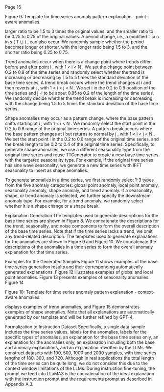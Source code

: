 Page 16

Figure 9: Template for time series anomaly pattern explanation - point-aware anomalies.

<!-- image -->

larger ratio to be 1.5 to 3 times the original values, and the smaller ratio to be 0.25 to 0.75 of the original values. A period change, i.e., a modified ˜ ω n in s ( T i,j ) , can also occur. We randomly sample whether the period becomes longer or shorter, with the longer ratio being 1.5 to 3, and the shorter ratio being 0.25 to 0.75.

Trend anomalies occur when there is a change point where trends differ before and after point i , with 1 < i < N . We set the change point between 0.2 to 0.8 of the time series and randomly select whether the trend is increasing or decreasing by 1.5 to 5 times the standard deviation of the base time series. A trend break occurs where the trend changes at i and then reverts at j , with 1 < i < j < N . We set i in the 0.2 to 0.8 position of the time series and j -i to be about 0.05 to 0.2 of the length of the time series. We randomly decide whether the trend break is increasing or decreasing, with the change being 1.5 to 5 times the standard deviation of the base time series.

Shape anomalies may occur as a pattern change, where the base pattern shifts starting at i , with 1 < i < N . We randomly select the start point in the 0.2 to 0.6 range of the original time series. A pattern break occurs where the base pattern changes at i but returns to normal by j , with 1 < i < j < N . We set the start point i in the 0.2 to 0.6 range of the original time series, and the break length to be 0.2 to 0.4 of the original time series. Specifically, to generate shape anomalies, we use a different seasonality type from the original time series and reuse TTGenerator to create a new base time series with the targeted seasonality type. For example, if the original time series has sine wave seasonality, we generate a new time series with IFFT seasonality to insert as shape anomalies.

To generate anomalies in a time series, we first randomly select 1-3 types from the five anomaly categories: global point anomaly, local point anomaly, seasonality anomaly, shape anomaly, and trend anomaly. If a seasonality, shape, or trend anomaly is selected, we further specify the downstream anomaly type. For example, for a trend anomaly, we randomly select whether it is a shape change or a shape break.

Explanation Generation The templates used to generate descriptions for the base time series are shown in Figure 8. We concatenate the descriptions for the trend, seasonality, and noise components to form the overall description of the base time series. Note that if the time series lacks a trend, we omit any trend-related description. The templates used to generate explanations for the anomalies are shown in Figure 9 and Figure 10. We concatenate the descriptions of the anomalies in a time series to form the overall anomaly explanation for that time series.

Examples for the Generated Samples Figure 11 shows examples of the base time series generation results and their corresponding automatically generated explanations. Figure 12 illustrates examples of global and local point anomalies. Figure 13 presents examples of seasonality anomalies. Figure 14

Figure 10: Template for time series anomaly pattern explanation - context-aware anomalies.

<!-- image -->

displays examples of trend anomalies, and Figure 15 demonstrates examples of shape anomalies. Note that all explanations are automatically generated by our template and will be further refined by GPT-4.

Formalization to Instruction Dataset Specifically, a single data sample includes the time series values, labels for the anomalies, labels for the specific types of anomalies, an explanation for the base time series only, an explanation for the anomalies only, an explanation including both the base and anomaly explanations, and an explanation rewritten by the LLMs. We construct datasets with 100, 500, 1000 and 2000 samples, with time series lengths of 180, 360, and 720. Although in real applications the total length of the time series can be quite long, we do not consider this due to the context window limitations of the LLMs. During instruction fine-tuning, the prompt we feed into LLaMA3 is the concatenation of the ideal explanation with the instruction prompt and the requirements prompt as described in Appendix A.3.